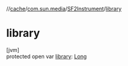 //[cache](../../../index.md)/[com.sun.media](../index.md)/[SF2Instrument](index.md)/[library](library.md)

# library

[jvm]\
protected open var [library](library.md): [Long](https://kotlinlang.org/api/latest/jvm/stdlib/kotlin/-long/index.html)
